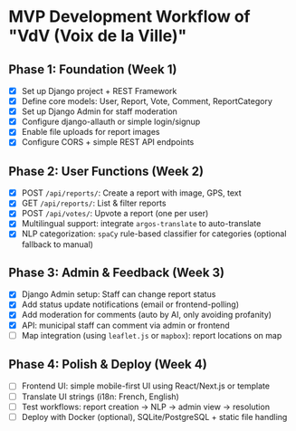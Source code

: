 # MVP Development Workflow of "VdV (Voix de la Ville)"

## Phase 1: Foundation (Week 1)

- [x] Set up Django project + REST Framework  
- [x] Define core models: User, Report, Vote, Comment, ReportCategory  
- [x] Set up Django Admin for staff moderation  
- [x] Configure django-allauth or simple login/signup  
- [x] Enable file uploads for report images  
- [x] Configure CORS + simple REST API endpoints  

## Phase 2: User Functions (Week 2)

- [x] POST `/api/reports/`: Create a report with image, GPS, text  
- [x] GET `/api/reports/`: List & filter reports  
- [x] POST `/api/votes/`: Upvote a report (one per user)  
- [x] Multilingual support: integrate `argos-translate` to auto-translate  
- [x] NLP categorization: `spaCy` rule-based classifier for categories (optional fallback to manual)  

## Phase 3: Admin & Feedback (Week 3)

- [x] Django Admin setup: Staff can change report status  
- [x] Add status update notifications (email or frontend-polling)  
- [x] Add moderation for comments (auto by AI, only avoiding profanity)  
- [x] API: municipal staff can comment via admin or frontend  
- [ ] Map integration (using `leaflet.js` or `mapbox`): report locations on map  

## Phase 4: Polish & Deploy (Week 4)

- [ ] Frontend UI: simple mobile-first UI using React/Next.js or template  
- [ ] Translate UI strings (i18n: French, English)  
- [ ] Test workflows: report creation → NLP → admin view → resolution  
- [ ] Deploy with Docker (optional), SQLite/PostgreSQL + static file handling
